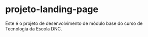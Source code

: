 # projeto-landing-page
Este é o projeto de desenvolvimento de módulo base do curso de Tecnologia da Escola DNC.
